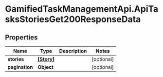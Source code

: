 # GamifiedTaskManagementApi.ApiTasksStoriesGet200ResponseData

## Properties

Name | Type | Description | Notes
------------ | ------------- | ------------- | -------------
**stories** | [**[Story]**](Story.md) |  | [optional] 
**pagination** | **Object** |  | [optional] 


